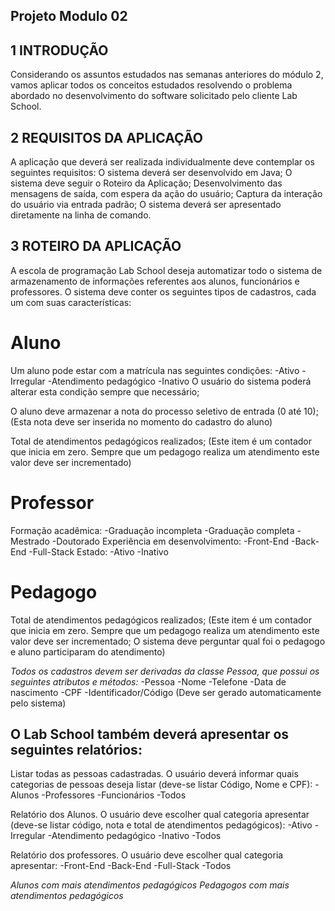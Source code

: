 ## Projeto Modulo 02

## 1 INTRODUÇÃO
Considerando os assuntos estudados nas semanas anteriores do módulo 2, vamos aplicar todos os conceitos estudados resolvendo o problema abordado no desenvolvimento do software solicitado pelo cliente Lab School.


## 2 REQUISITOS DA APLICAÇÃO
A aplicação que deverá ser realizada individualmente deve contemplar os seguintes requisitos:
O sistema deverá ser desenvolvido em Java;
O sistema deve seguir o Roteiro da Aplicação;
Desenvolvimento das mensagens de saída, com espera da ação do usuário;
Captura da interação do usuário via entrada padrão;
O sistema deverá ser apresentado diretamente na linha de comando.

## 3 ROTEIRO DA APLICAÇÃO
A escola de programação Lab School deseja automatizar todo o sistema de armazenamento de informações referentes aos alunos, funcionários e professores. O sistema deve conter os seguintes tipos de cadastros, cada um com suas características:

# Aluno
Um aluno pode estar com a matrícula nas seguintes condições:
    -Ativo
    -Irregular
    -Atendimento pedagógico
    -Inativo
O usuário do sistema poderá alterar esta condição sempre que necessário;

O aluno deve armazenar a nota do processo seletivo de entrada (0 até 10);
(Esta nota deve ser inserida no momento do cadastro do aluno)

Total de atendimentos pedagógicos realizados;
(Este item é um contador que inicia em zero. Sempre que um pedagogo realiza um atendimento este valor deve ser incrementado)

# Professor
Formação acadêmica:
    -Graduação incompleta
    -Graduação completa
    -Mestrado
    -Doutorado
Experiência em desenvolvimento:
    -Front-End
    -Back-End
    -Full-Stack
Estado:
    -Ativo
    -Inativo

# Pedagogo
Total de atendimentos pedagógicos realizados;
(Este item é um contador que inicia em zero. Sempre que um pedagogo realiza um atendimento este valor deve ser incrementado;
O sistema deve perguntar qual foi o pedagogo e aluno participaram do atendimento)


*Todos os cadastros devem ser derivadas da classe Pessoa, que possui os seguintes atributos e métodos:*
    -Pessoa
    -Nome
    -Telefone
    -Data de nascimento
    -CPF
    -Identificador/Código
        (Deve ser gerado automaticamente pelo sistema)


## O Lab School também deverá apresentar os seguintes relatórios:

Listar todas as pessoas cadastradas. O usuário deverá informar quais categorias de pessoas deseja listar (deve-se listar Código, Nome e CPF):
    -Alunos
    -Professores
    -Funcionários
    -Todos

Relatório dos Alunos. O usuário deve escolher qual categoria apresentar  (deve-se listar código, nota e total de atendimentos pedagógicos):
    -Ativo
    -Irregular
    -Atendimento pedagógico
    -Inativo
    -Todos

Relatório dos professores. O usuário deve escolher qual categoria apresentar:
    -Front-End
    -Back-End
    -Full-Stack
    -Todos

*Alunos com mais atendimentos pedagógicos*
_Pedagogos com mais atendimentos pedagógicos_